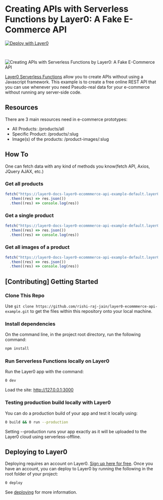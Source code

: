 # Creating APIs with Serverless Functions by Layer0: A Fake E-Commerce API

[![Deploy with Layer0](https://docs.layer0.co/button.svg)](https://app.layer0.co/deploy?repo=https://github.com/rishi-raj-jain/layer0-ecommmerce-api-example)

<br />

![Creating APIs with Serverless Functions by Layer0: A Fake E-Commerce API](https://raw.githubusercontent.com/rishi-raj-jain/layer0-ecommmerce-api-example/master/Layer0-Serverless-Functions.png)

[Layer0 Serverless Functions](https://docs.layer0.co/guides/serverless_functions) allow you to create APIs without using a Javascript framework. This example is to create a free online REST API that you can use whenever you need Pseudo-real data for your e-commerce without running any server-side code.

## Resources

There are 3 main resources need in e-commerce prototypes:

- All Products: /products/all
- Specific Product: /products/:slug
- Image(s) of the products: /product-images/:slug

## How To

One can fetch data with any kind of methods you know(fetch API, Axios, JQuery AJAX, etc.)

### Get all products
```js
fetch("https://layer0-docs-layer0-ecommmerce-api-example-default.layer0-limelight.link/products/all")
  .then((res) => res.json())
  .then((res) => console.log(res))
```

### Get a single product
```js
fetch("https://layer0-docs-layer0-ecommmerce-api-example-default.layer0-limelight.link/products/next-js-enamel-mug")
  .then((res) => res.json())
  .then((res) => console.log(res))
```

### Get all images of a product
```js
fetch("https://layer0-docs-layer0-ecommmerce-api-example-default.layer0-limelight.link/product-images/next-js-enamel-mug")
  .then((res) => res.json())
  .then((res) => console.log(res))
```

## [Contributing] Getting Started

### Clone This Repo

Use `git clone https://github.com/rishi-raj-jain/layer0-ecommmerce-api-example.git` to get the files within this repository onto your local machine.

### Install dependencies

On the command line, in the project root directory, run the following command:

```bash
npm install
```

### Run Serverless Functions locally on Layer0

Run the Layer0 app with the command:

```bash
0 dev
```

Load the site: http://127.0.0.1:3000

### Testing production build locally with Layer0

You can do a production build of your app and test it locally using:

```bash
0 build && 0 run --production
```

Setting --production runs your app exactly as it will be uploaded to the Layer0 cloud using serverless-offline.

## Deploying to Layer0

Deploying requires an account on Layer0. [Sign up here for free](https://app.layer0.co/signup). Once you have an account, you can deploy to Layer0 by running the following in the root folder of your project:

```bash
0 deploy
```

See [deploying](https://docs.layer0.co/guides/deploying) for more information.

